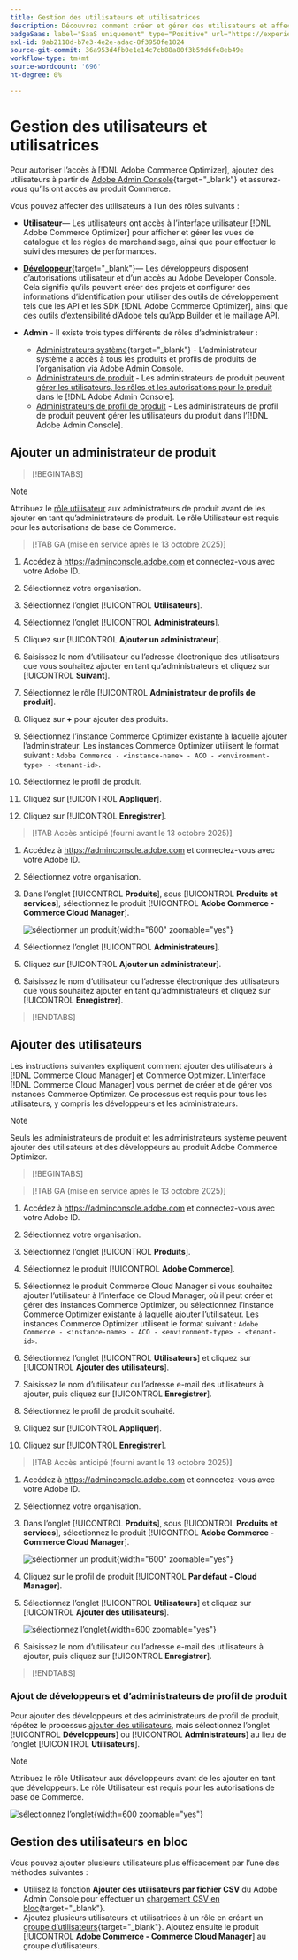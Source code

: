 ```yaml
---
title: Gestion des utilisateurs et utilisatrices
description: Découvrez comment créer et gérer des utilisateurs et affecter des rôles utilisateur à  [!DNL Adobe Commerce Optimizer].
badgeSaas: label="SaaS uniquement" type="Positive" url="https://experienceleague.adobe.com/en/docs/commerce/user-guides/product-solutions" tooltip="S’applique uniquement aux projets Adobe Commerce as a Cloud Service et Adobe Commerce Optimizer (infrastructure SaaS gérée par Adobe)."
exl-id: 9ab2118d-b7e3-4e2e-adac-8f3950fe1824
source-git-commit: 36a953d4fb0e1e14c7cb88a80f3b59d6fe8eb49e
workflow-type: tm+mt
source-wordcount: '696'
ht-degree: 0%

---
```


# Gestion des utilisateurs et utilisatrices

Pour autoriser l’accès à [!DNL Adobe Commerce Optimizer], ajoutez des utilisateurs à partir de [Adobe Admin Console](https://adminconsole.adobe.com){target="_blank"} et assurez-vous qu’ils ont accès au produit Commerce.

Vous pouvez affecter des utilisateurs à l’un des rôles suivants :

- **Utilisateur**— Les utilisateurs ont accès à l’interface utilisateur [!DNL Adobe Commerce Optimizer] pour afficher et gérer les vues de catalogue et les règles de marchandisage, ainsi que pour effectuer le suivi des mesures de performances.

- [**Développeur**](https://helpx.adobe.com/enterprise/using/manage-developers.html#Adddevelopers){target="_blank"}— Les développeurs disposent d’autorisations utilisateur et d’un accès au Adobe Developer Console. Cela signifie qu’ils peuvent créer des projets et configurer des informations d’identification pour utiliser des outils de développement tels que les API et les SDK [!DNL Adobe Commerce Optimizer], ainsi que des outils d’extensibilité d’Adobe tels qu’App Builder et le maillage API.

- **Admin** - Il existe trois types différents de rôles d’administrateur :
   - [Administrateurs système](https://helpx.adobe.com/enterprise/using/admin-roles.html){target="_blank"} - L’administrateur système a accès à tous les produits et profils de produits de l’organisation via Adobe Admin Console.
   - [Administrateurs de produit](#add-a-product-admin) - Les administrateurs de produit peuvent [gérer les utilisateurs, les rôles et les autorisations pour le produit](#add-users-and-admins) dans le [!DNL Adobe Admin Console].
   - [Administrateurs de profil de produit](#add-users-developers-and-product-profile-admins) - Les administrateurs de profil de produit peuvent gérer les utilisateurs du produit dans l’[!DNL Adobe Admin Console].

## Ajouter un administrateur de produit

>[!BEGINTABS]

>[!NOTE]
>
>Attribuez le [rôle utilisateur](#add-users) aux administrateurs de produit avant de les ajouter en tant qu’administrateurs de produit. Le rôle Utilisateur est requis pour les autorisations de base de Commerce.

>[!TAB GA (mise en service après le 13 octobre 2025)]

1. Accédez à <https://adminconsole.adobe.com> et connectez-vous avec votre Adobe ID.

1. Sélectionnez votre organisation.

1. Sélectionnez l’onglet [!UICONTROL **Utilisateurs**].

1. Sélectionnez l’onglet [!UICONTROL **Administrateurs**].

1. Cliquez sur [!UICONTROL **Ajouter un administrateur**].

1. Saisissez le nom d’utilisateur ou l’adresse électronique des utilisateurs que vous souhaitez ajouter en tant qu’administrateurs et cliquez sur [!UICONTROL **Suivant**].

1. Sélectionnez le rôle [!UICONTROL **Administrateur de profils de produit**].

1. Cliquez sur **+** pour ajouter des produits.

1. Sélectionnez l’instance Commerce Optimizer existante à laquelle ajouter l’administrateur. Les instances Commerce Optimizer utilisent le format suivant : `Adobe Commerce - <instance-name> - ACO - <environment-type> - <tenant-id>`.

1. Sélectionnez le profil de produit.

1. Cliquez sur [!UICONTROL **Appliquer**].

1. Cliquez sur [!UICONTROL **Enregistrer**].

>[!TAB Accès anticipé (fourni avant le 13 octobre 2025)]

1. Accédez à <https://adminconsole.adobe.com> et connectez-vous avec votre Adobe ID.

1. Sélectionnez votre organisation.

1. Dans l’onglet [!UICONTROL **Produits**], sous [!UICONTROL **Produits et services**], sélectionnez le produit [!UICONTROL **Adobe Commerce - Commerce Cloud Manager**].

   ![sélectionner un produit](/help/cloud-service/assets/backend.png){width="600" zoomable="yes"}

1. Sélectionnez l’onglet [!UICONTROL **Administrateurs**].

1. Cliquez sur [!UICONTROL **Ajouter un administrateur**].

1. Saisissez le nom d’utilisateur ou l’adresse électronique des utilisateurs que vous souhaitez ajouter en tant qu’administrateurs et cliquez sur [!UICONTROL **Enregistrer**].

>[!ENDTABS]

## Ajouter des utilisateurs

Les instructions suivantes expliquent comment ajouter des utilisateurs à [!DNL Commerce Cloud Manager] et Commerce Optimizer. L’interface [!DNL Commerce Cloud Manager] vous permet de créer et de gérer vos instances Commerce Optimizer. Ce processus est requis pour tous les utilisateurs, y compris les développeurs et les administrateurs.

>[!NOTE]
>
>Seuls les administrateurs de produit et les administrateurs système peuvent ajouter des utilisateurs et des développeurs au produit Adobe Commerce Optimizer.

>[!BEGINTABS]

>[!TAB GA (mise en service après le 13 octobre 2025)]

1. Accédez à <https://adminconsole.adobe.com> et connectez-vous avec votre Adobe ID.

1. Sélectionnez votre organisation.

1. Sélectionnez l’onglet [!UICONTROL **Produits**].

1. Sélectionnez le produit [!UICONTROL **Adobe Commerce**].

1. Sélectionnez le produit Commerce Cloud Manager si vous souhaitez ajouter l’utilisateur à l’interface de Cloud Manager, où il peut créer et gérer des instances Commerce Optimizer, ou sélectionnez l’instance Commerce Optimizer existante à laquelle ajouter l’utilisateur. Les instances Commerce Optimizer utilisent le format suivant : `Adobe Commerce - <instance-name> - ACO - <environment-type> - <tenant-id>`.

1. Sélectionnez l’onglet [!UICONTROL **Utilisateurs**] et cliquez sur [!UICONTROL **Ajouter des utilisateurs**].

1. Saisissez le nom d’utilisateur ou l’adresse e-mail des utilisateurs à ajouter, puis cliquez sur [!UICONTROL **Enregistrer**].

1. Sélectionnez le profil de produit souhaité.

1. Cliquez sur [!UICONTROL **Appliquer**].

1. Cliquez sur [!UICONTROL **Enregistrer**].

>[!TAB Accès anticipé (fourni avant le 13 octobre 2025)]

1. Accédez à <https://adminconsole.adobe.com> et connectez-vous avec votre Adobe ID.

1. Sélectionnez votre organisation.

1. Dans l’onglet [!UICONTROL **Produits**], sous [!UICONTROL **Produits et services**], sélectionnez le produit [!UICONTROL **Adobe Commerce - Commerce Cloud Manager**].

   ![sélectionner un produit](/help/cloud-service//assets/backend.png){width="600" zoomable="yes"}

1. Cliquez sur le profil de produit [!UICONTROL **Par défaut - Cloud Manager**].

1. Sélectionnez l’onglet [!UICONTROL **Utilisateurs**] et cliquez sur [!UICONTROL **Ajouter des utilisateurs**].

   ![sélectionnez l’onglet](/help/cloud-service/assets/tab-select.png){width=600 zoomable="yes"}

1. Saisissez le nom d’utilisateur ou l’adresse e-mail des utilisateurs à ajouter, puis cliquez sur [!UICONTROL **Enregistrer**].

>[!ENDTABS]

### Ajout de développeurs et d’administrateurs de profil de produit

Pour ajouter des développeurs et des administrateurs de profil de produit, répétez le processus [ajouter des utilisateurs](#add-users), mais sélectionnez l’onglet [!UICONTROL **Développeurs**] ou [!UICONTROL **Administrateurs**] au lieu de l’onglet [!UICONTROL **Utilisateurs**].

>[!NOTE]
>
>Attribuez le rôle Utilisateur aux développeurs avant de les ajouter en tant que développeurs. Le rôle Utilisateur est requis pour les autorisations de base de Commerce.

![sélectionnez l’onglet](/help//cloud-service/assets/tab-select.png){width=600 zoomable="yes"}

## Gestion des utilisateurs en bloc

Vous pouvez ajouter plusieurs utilisateurs plus efficacement par l’une des méthodes suivantes :

- Utilisez la fonction **Ajouter des utilisateurs par fichier CSV** du Adobe Admin Console pour effectuer un [chargement CSV en bloc](https://helpx.adobe.com/enterprise/using/bulk-upload-users.html){target="_blank"}.
- Ajoutez plusieurs utilisateurs et utilisatrices à un rôle en créant un [groupe d’utilisateurs](https://helpx.adobe.com/enterprise/using/user-groups.html){target="_blank"}. Ajoutez ensuite le produit [!UICONTROL **Adobe Commerce - Commerce Cloud Manager**] au groupe d’utilisateurs.

